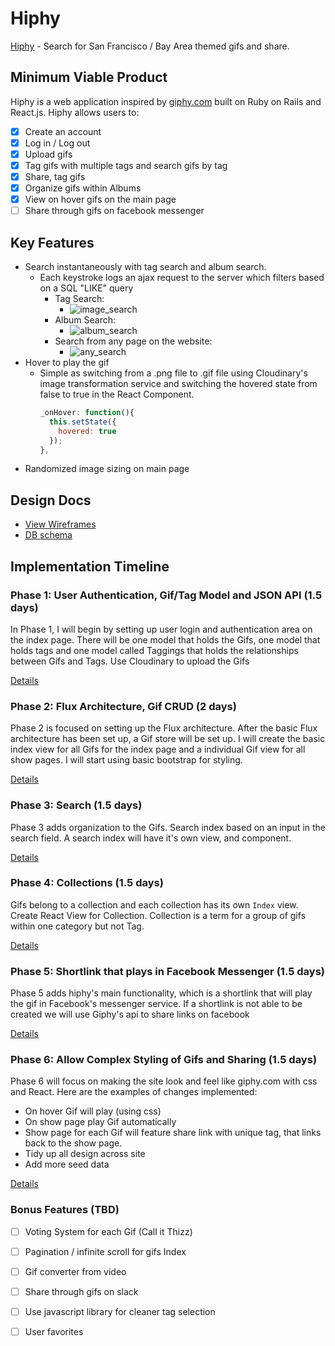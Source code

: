 # Hiphy

[Hiphy][hiphy] - Search for San Francisco / Bay Area themed gifs and share.

[hiphy]: https://hiphy-app.herokuapp.com/

## Minimum Viable Product

Hiphy is a web application inspired by [giphy.com][giphy] built on Ruby on Rails
and React.js. Hiphy allows users to:

[giphy]: http://www.giphy.com/

<!-- This is a Markdown checklist. Use it to keep track of your progress! -->

- [x] Create an account
- [x] Log in / Log out
- [x] Upload gifs
- [x] Tag gifs with multiple tags and search gifs by tag
- [x] Share, tag gifs
- [x] Organize gifs within Albums
- [x] View on hover gifs on the main page
- [ ] Share through gifs on facebook messenger

## Key Features

- Search instantaneously with tag search and album search.
  - Each keystroke logs an ajax request to the server which filters based on a
    SQL "LIKE" query
    - Tag Search:
      - ![image_search]
    - Album Search:
      - ![album_search]
    - Search from any page on the website:
      - ![any_search]
- Hover to play the gif
  - Simple as switching from a .png file to .gif file using Cloudinary's image
    transformation service and switching the hovered state from false to true in
    the React Component.
    ```javascript
    _onHover: function(){
      this.setState({
        hovered: true
      });
    },
    ```
- Randomized image sizing on main page


[image_search]: https://cloud.githubusercontent.com/assets/1275250/10827123/725f757e-7e2a-11e5-8309-cb16072398b4.gif
[album_search]: https://cloud.githubusercontent.com/assets/1275250/10827390/e56d9c48-7e2b-11e5-833e-5f047b119996.gif
[any_search]: https://cloud.githubusercontent.com/assets/1275250/10826236/faca9768-7e25-11e5-94ba-3a40de0af440.gif




## Design Docs
* [View Wireframes][view]
* [DB schema][schema]

[view]: ./docs/views.md
[schema]: ./docs/schema.md

## Implementation Timeline

### Phase 1: User Authentication, Gif/Tag Model and JSON API (1.5 days)

In Phase 1, I will begin by setting up user login and authentication area on the
index page. There will be one model that holds the Gifs, one model that holds
tags and one model called Taggings that holds the relationships between Gifs
and Tags. Use Cloudinary to upload the Gifs

[Details][phase-one]

### Phase 2: Flux Architecture, Gif CRUD (2 days)

Phase 2 is focused on setting up the Flux architecture. After the basic Flux
architecture has been set up, a Gif store will be set up. I will create the
basic index view for all Gifs for the index page and a individual Gif view
for all show pages. I will start using basic bootstrap for styling.

[Details][phase-two]

### Phase 3: Search (1.5 days)

Phase 3 adds organization to the Gifs. Search index based on an input in the
search field. A search index will have it's own view, and component.

[Details][phase-three]

### Phase 4: Collections (1.5 days)

Gifs belong to a collection and each collection has its own
`Index` view. Create React View for Collection. Collection
is a term for a group of gifs within one category but not Tag.

[Details][phase-four]

### Phase 5: Shortlink that plays in Facebook Messenger (1.5 days)

Phase 5 adds hiphy's main functionality, which is a shortlink that will play the
gif in Facebook's messenger service. If a shortlink is not able to be created
we will use Giphy's api to share links on facebook

[Details][phase-five]

### Phase 6:  Allow Complex Styling of Gifs and Sharing (1.5 days)

Phase 6 will focus on making the site look and feel like giphy.com with css and
React. Here are the examples of changes implemented:
- On hover Gif will play (using css)
- On show page play Gif automatically
- Show page for each Gif will feature share link with unique tag, that links
back to the show page.
- Tidy up all design across site
- Add more seed data

[Details][phase-six]

### Bonus Features (TBD)
- [ ] Voting System for each Gif (Call it Thizz)
- [ ] Pagination / infinite scroll for gifs Index
- [ ] Gif converter from video
- [ ] Share through gifs on slack
- [ ] Use javascript library for cleaner tag selection
- [ ] User favorites


[phase-one]: ./docs/phases/phase1.md
[phase-two]: ./docs/phases/phase2.md
[phase-three]: ./docs/phases/phase3.md
[phase-four]: ./docs/phases/phase5.md
[phase-five]: ./docs/phases/phase5.md
[phase-six]: ./docs/phases/phase6.md
